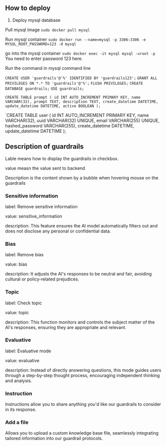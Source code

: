 ## How to deploy

1. Deploy mysql database

Pull mysql image
`sudo docker pull mysql`

Run mysql container
`sudo docker run --name=mysql -p 3306:3306 -e MYSQL_ROOT_PASSWORD=123 -d mysql`

go into the mysql container
`sudo docker exec -it mysql mysql -uroot -p`
You need to enter password 123 here.

Run the command in mysql command line

`CREATE USER 'guardrails'@'%' IDENTIFIED BY 'guardrails123';`
`GRANT ALL PRIVILEGES ON *.* TO 'guardrails'@'%';`
`FLUSH PRIVILEGES;`
`CREATE DATABASE guardrails;`
`USE guardrails;`

`CREATE TABLE prompt (
    id INT AUTO_INCREMENT PRIMARY KEY,
    name VARCHAR(32),
    prompt TEXT,
    description TEXT,
    create_datetime DATETIME,
    update_datetime DATETIME,
    active BOOLEAN
);`

`CREATE TABLE user (
    id INT AUTO_INCREMENT PRIMARY KEY,
    name VARCHAR(32),
    uuid VARCHAR(32) UNIQUE,
    email VARCHAR(255) UNIQUE,
    hashed_password VARCHAR(255),
    create_datetime DATETIME,
    update_datetime DATETIME
);


## Description of guardrails

Lable means how to display the guardrails in checkbox.

value measn the value sent to backend

Description is the content shown by a bubble when hovering mouse on the guardrails

### Sensitive information

label: Remove sensitive information

value: sensitive_information

description: This feature ensures the AI model automatically filters out and does not disclose any personal or confidential data.

### Bias

label: Remove bias

value: bias

description:  It adjusts the AI's responses to be neutral and fair, avoiding cultural or policy-related prejudices.

### Topic

label: Check topic

value: topic

description: This function monitors and controls the subject matter of the AI's responses, ensuring they are appropriate and relevant.

### Evaluative

label: Evaluative mode

value: evaluative

description: Instead of directly answering questions, this mode guides users through a step-by-step thought process, encouraging independent thinking and analysis.

### Instruction

Instructions allow you to share anything you'd like our guardrails to consider in its response.

### Add a file

Allows you to upload a custom knowledge base file, seamlessly integrating tailored information into our guardrail protocols.
